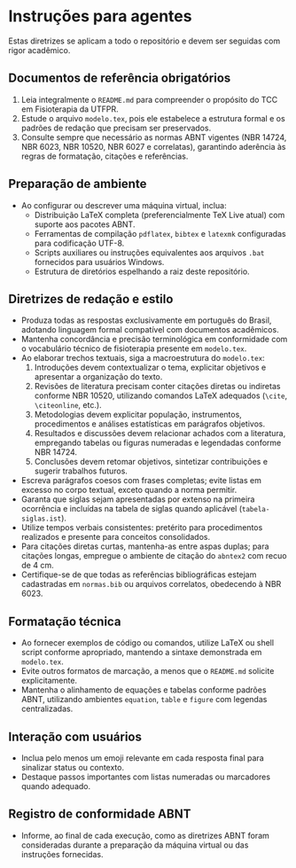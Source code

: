 # Instruções para agentes

Estas diretrizes se aplicam a todo o repositório e devem ser seguidas com rigor acadêmico.

## Documentos de referência obrigatórios
1. Leia integralmente o `README.md` para compreender o propósito do TCC em Fisioterapia da UTFPR.
2. Estude o arquivo `modelo.tex`, pois ele estabelece a estrutura formal e os padrões de redação que precisam ser preservados.
3. Consulte sempre que necessário as normas ABNT vigentes (NBR 14724, NBR 6023, NBR 10520, NBR 6027 e correlatas), garantindo aderência às regras de formatação, citações e referências.

## Preparação de ambiente
- Ao configurar ou descrever uma máquina virtual, inclua:
  - Distribuição LaTeX completa (preferencialmente TeX Live atual) com suporte aos pacotes ABNT.
  - Ferramentas de compilação `pdflatex`, `bibtex` e `latexmk` configuradas para codificação UTF-8.
  - Scripts auxiliares ou instruções equivalentes aos arquivos `.bat` fornecidos para usuários Windows.
  - Estrutura de diretórios espelhando a raiz deste repositório.

## Diretrizes de redação e estilo
- Produza todas as respostas exclusivamente em português do Brasil, adotando linguagem formal compatível com documentos acadêmicos.
- Mantenha concordância e precisão terminológica em conformidade com o vocabulário técnico de fisioterapia presente em `modelo.tex`.
- Ao elaborar trechos textuais, siga a macroestrutura do `modelo.tex`:
  1. Introduções devem contextualizar o tema, explicitar objetivos e apresentar a organização do texto.
  2. Revisões de literatura precisam conter citações diretas ou indiretas conforme NBR 10520, utilizando comandos LaTeX adequados (`\cite`, `\citeonline`, etc.).
  3. Metodologias devem explicitar população, instrumentos, procedimentos e análises estatísticas em parágrafos objetivos.
  4. Resultados e discussões devem relacionar achados com a literatura, empregando tabelas ou figuras numeradas e legendadas conforme NBR 14724.
  5. Conclusões devem retomar objetivos, sintetizar contribuições e sugerir trabalhos futuros.
- Escreva parágrafos coesos com frases completas; evite listas em excesso no corpo textual, exceto quando a norma permitir.
- Garanta que siglas sejam apresentadas por extenso na primeira ocorrência e incluídas na tabela de siglas quando aplicável (`tabela-siglas.ist`).
- Utilize tempos verbais consistentes: pretérito para procedimentos realizados e presente para conceitos consolidados.
- Para citações diretas curtas, mantenha-as entre aspas duplas; para citações longas, empregue o ambiente de citação do `abntex2` com recuo de 4 cm.
- Certifique-se de que todas as referências bibliográficas estejam cadastradas em `normas.bib` ou arquivos correlatos, obedecendo à NBR 6023.

## Formatação técnica
- Ao fornecer exemplos de código ou comandos, utilize LaTeX ou shell script conforme apropriado, mantendo a sintaxe demonstrada em `modelo.tex`.
- Evite outros formatos de marcação, a menos que o `README.md` solicite explicitamente.
- Mantenha o alinhamento de equações e tabelas conforme padrões ABNT, utilizando ambientes `equation`, `table` e `figure` com legendas centralizadas.

## Interação com usuários
- Inclua pelo menos um emoji relevante em cada resposta final para sinalizar status ou contexto.
- Destaque passos importantes com listas numeradas ou marcadores quando adequado.

## Registro de conformidade ABNT
- Informe, ao final de cada execução, como as diretrizes ABNT foram consideradas durante a preparação da máquina virtual ou das instruções fornecidas.
